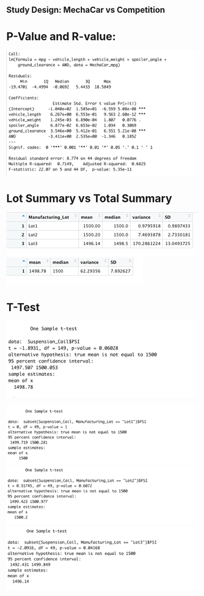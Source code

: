 ## Study Design: MechaCar vs Competition

# P-Value and R-value:
![value](images/D1_p-value_r-squared.png)




#          Lot Summary                vs                       Total Summary

![lot](images/D2_lot_summary.png)               ![total](images/D2_total_summary.png)


# T-Test



![test](images/D3_t-test_PSI.png)
                            
                            
                            

![Lot1](images/D3_Lot1.png)     ![Lot2](images/D3_Lot2.png)       ![Lot3](images/D3_Lot3.png) 
